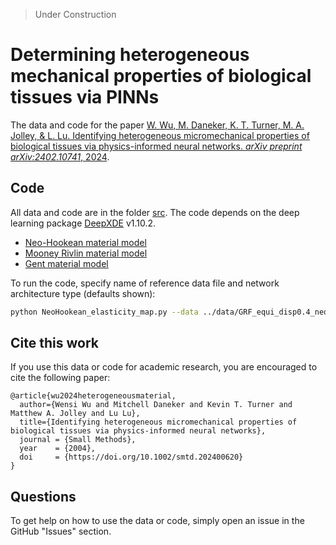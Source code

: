 > Under Construction

# Determining heterogeneous mechanical properties of biological tissues via PINNs

The data and code for the paper [W. Wu, M. Daneker, K. T. Turner, M. A. Jolley, & L. Lu. Identifying heterogeneous micromechanical properties of biological
tissues via physics-informed neural networks. *arXiv preprint arXiv:2402.10741*, 2024](https://arxiv.org/abs/2402.10741).

## Code

All data and code are in the folder [src](src). The code depends on the deep learning package [DeepXDE](https://github.com/lululxvi/deepxde) v1.10.2. 

- [Neo-Hookean material model](src/NeoHookean_elasticity_map.py)
- [Mooney Rivlin material model](src/MooneyRivlin_elasticity_map.py)
- [Gent material model](src/Gent_elasticity_map.py)

To run the code, specify name of reference data file and network architecture type (defaults shown):
```bash
python NeoHookean_elasticity_map.py --data ../data/GRF_equi_disp0.4_neo.npy --network 2B
```
## Cite this work

If you use this data or code for academic research, you are encouraged to cite the following paper:

```
@article{wu2024heterogeneousmaterial,
  author={Wensi Wu and Mitchell Daneker and Kevin T. Turner and Matthew A. Jolley and Lu Lu},
  title={Identifying heterogeneous micromechanical properties of biological tissues via physics-informed neural networks}, 
  journal = {Small Methods},
  year    = {2004},
  doi     = {https://doi.org/10.1002/smtd.202400620}
}
```

## Questions

To get help on how to use the data or code, simply open an issue in the GitHub "Issues" section.
